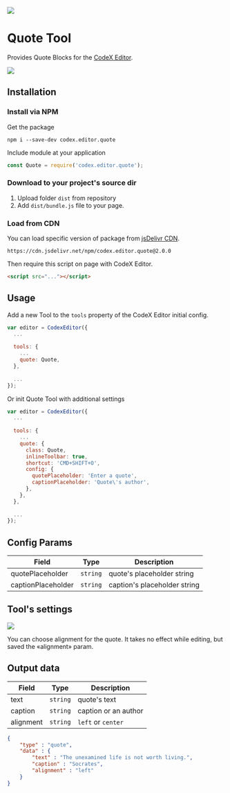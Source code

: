 ![](https://badgen.net/badge/CodeX%20Editor/v2.0/blue)

# Quote Tool

Provides Quote Blocks for the [CodeX Editor](https://ifmo.su/editor).

![](https://capella.pics/017dca46-6869-40cb-93a0-994416576e33.jpg)

## Installation

### Install via NPM

Get the package

```shell
npm i --save-dev codex.editor.quote
```

Include module at your application

```javascript
const Quote = require('codex.editor.quote');
```

### Download to your project's source dir

1. Upload folder `dist` from repository
2. Add `dist/bundle.js` file to your page.

### Load from CDN

You can load specific version of package from [jsDelivr CDN](https://www.jsdelivr.com/package/npm/codex.editor.quote).

`https://cdn.jsdelivr.net/npm/codex.editor.quote@2.0.0`

Then require this script on page with CodeX Editor.

```html
<script src="..."></script>
```

## Usage

Add a new Tool to the `tools` property of the CodeX Editor initial config.

```javascript
var editor = CodexEditor({
  ...
  
  tools: {
    ...
    quote: Quote,
  },
  
  ...
});
```

Or init Quote Tool with additional settings

```javascript
var editor = CodexEditor({
  ...
  
  tools: {
    ...
    quote: {
      class: Quote,
      inlineToolbar: true,
      shortcut: 'CMD+SHIFT+O',
      config: {
        quotePlaceholder: 'Enter a quote',
        captionPlaceholder: 'Quote\'s author',
      },
    },
  },
  
  ...
});
```

## Config Params

| Field              | Type     | Description                 |
| ------------------ | -------- | ----------------------------|
| quotePlaceholder   | `string` | quote's placeholder string  |
| captionPlaceholder | `string` | caption's placeholder string|

## Tool's settings

![](https://capella.pics/0db5d4de-c431-4cc2-90bf-bb1f4feec5df.jpg)

You can choose alignment for the quote. It takes no effect while editing, but saved the «alignment» param.

## Output data

| Field     | Type     | Description          |
| --------- | -------- | -------------------- |
| text      | `string` | quote's text         |
| caption   | `string` | caption or an author |
| alignment | `string` | `left` or `center`   |


```json
{
    "type" : "quote",
    "data" : {
        "text" : "The unexamined life is not worth living.",
        "caption" : "Socrates",
        "alignment" : "left"
    }
}
```
